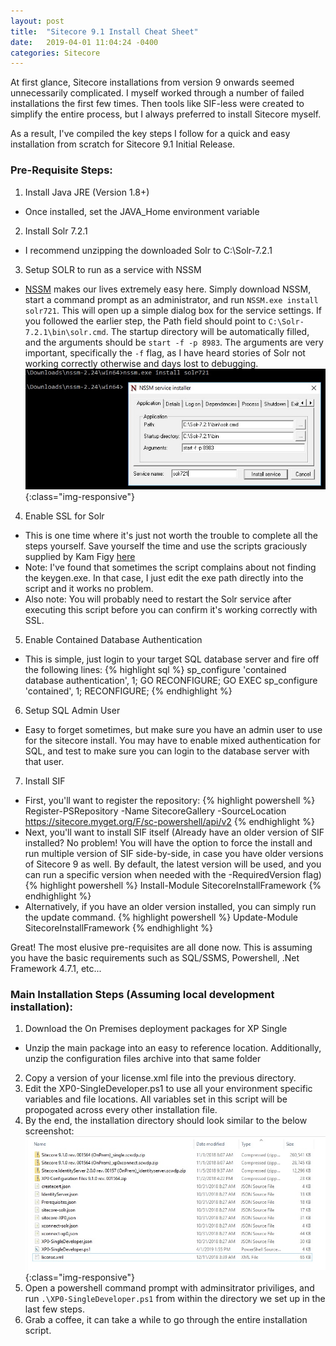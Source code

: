 ```yaml
---
layout: post
title:  "Sitecore 9.1 Install Cheat Sheet"
date:   2019-04-01 11:04:24 -0400
categories: Sitecore
---
```

At first glance, Sitecore installations from version 9 onwards seemed unnecessarily complicated. I myself worked through a number of failed installations the first few times. Then tools like SIF-less were created to simplify the entire process, but I always preferred to install Sitecore myself.

As a result, I've compiled the key steps I follow for a quick and easy installation from scratch for Sitecore 9.1 Initial Release. 

### Pre-Requisite Steps:
1. Install Java JRE (Version 1.8+)
  - Once installed, set the JAVA_Home environment variable
2. Install Solr 7.2.1
  - I recommend unzipping the downloaded Solr to C:\Solr-7.2.1
3. Setup SOLR to run as a service with NSSM
  - [NSSM](https://nssm.cc/download) makes our lives extremely easy here. Simply download NSSM, start a command prompt as an administrator, and run `NSSM.exe install solr721`. This will open up a simple dialog box for the service settings. If you followed the earlier step, the Path field should point to `C:\Solr-7.2.1\bin\solr.cmd`. The startup directory will be automatically filled, and the arguments should be `start -f -p 8983`. The arguments are very important, specifically the `-f` flag, as I have heard stories of Solr not working correctly otherwise and days lost to debugging.
  ![image-title-here](/images/posts/2020-04-01-install-cheat-sheet/nssm.jpg){:class="img-responsive"}
4. Enable SSL for Solr
  - This is one time where it's just not worth the trouble to complete all the steps yourself. Save yourself the time and use the scripts graciously supplied by Kam Figy [here](https://kamsar.net/index.php/2017/10/Quickly-add-SSL-to-Solr/)
  - Note: I've found that sometimes the script complains about not finding the keygen.exe. In that case, I just edit the exe path directly into the script and it works no problem.
  - Also note: You will probably need to restart the Solr service after executing this script before you can confirm it's working correctly with SSL.
5. Enable Contained Database Authentication
  - This is simple, just login to your target SQL database server and fire off the following lines:
    {% highlight sql %}
    sp_configure 'contained database authentication', 1;
    GO
    RECONFIGURE;
    GO
    EXEC sp_configure 'contained', 1;
    RECONFIGURE; 
    {% endhighlight %}
6. Setup SQL Admin User
  - Easy to forget sometimes, but make sure you have an admin user to use for the sitecore install. You may have to enable mixed authentication for SQL, and test to make sure you can login to the database server with that user.
7. Install SIF
  - First, you'll want to register the repository:
    {% highlight powershell %}
    Register-PSRepository -Name SitecoreGallery -SourceLocation https://sitecore.myget.org/F/sc-powershell/api/v2
    {% endhighlight %}
  - Next, you'll want to install SIF itself (Already have an older version of SIF installed? No problem! You will have the option to force the install and run multiple version of SIF side-by-side, in case you have older versions of Sitecore 9 as well. By default, the latest version will be used, and you can run a specific version when needed with the -RequiredVersion flag)
    {% highlight powershell %}
    Install-Module SitecoreInstallFramework
    {% endhighlight %}
  - Alternatively, if you have an older version installed, you can simply run the update command.
    {% highlight powershell %}
    Update-Module SitecoreInstallFramework
    {% endhighlight %}

Great! The most elusive pre-requisites are all done now. This is assuming you have the basic requirements such as SQL/SSMS, Powershell, .Net Framework 4.7.1, etc...

### Main Installation Steps (Assuming local development installation):
1. Download the On Premises deployment packages for XP Single
  - Unzip the main package into an easy to reference location. Additionally, unzip the configuration files archive into that same folder
2. Copy a version of your license.xml file into the previous directory.
3. Edit the XP0-SingleDeveloper.ps1 to use all your environment specific variables and file locations. All variables set in this script will be propogated across every other installation file.
4. By the end, the installation directory should look similar to the below screenshot:
![image-title-here](/images/posts/2020-04-01-install-cheat-sheet/InstallFolder.jpg){:class="img-responsive"}
5. Open a powershell command prompt with adminsitrator priviliges, and run `.\XP0-SingleDeveloper.ps1` from within the directory we set up in the last few steps.
6. Grab a coffee, it can take a while to go through the entire installation script.